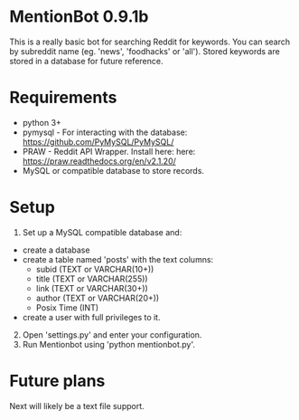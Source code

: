 # MentionBot 0.9.1b
This is a really basic bot for searching Reddit for keywords. You can search by subreddit name (eg. 'news', 'foodhacks' or 'all'). Stored keywords are stored in a database for future reference.

# Requirements
 - python 3+ 
 - pymysql - For interacting with the database: https://github.com/PyMySQL/PyMySQL/
 - PRAW - Reddit API Wrapper. Install here: here: https://praw.readthedocs.org/en/v2.1.20/
 - MySQL or compatible database to store records.

# Setup
1. Set up a MySQL compatible database and:
  * create a database
  * create a table named 'posts' with the text columns: 
    * subid (TEXT or VARCHAR(10+))
    * title (TEXT or VARCHAR(255))
    * link (TEXT or VARCHAR(30+)) 
    * author (TEXT or VARCHAR(20+))
    * Posix Time (INT)
  * create a user with full privileges to it.
2. Open 'settings.py' and enter your configuration.
3. Run Mentionbot using 'python mentionbot.py'.

# Future plans
Next will likely be a  text file support. 
